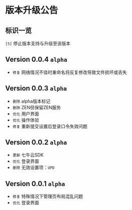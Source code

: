 # 版本升级公告

## 标识一览
`[S]` 停止版本支持与升级至该版本

## Version 0.0.4 `alpha`
- `修复` 网络情况不佳时重命名将反复修改导致文件损坏或丢失

## Version 0.0.3 `alpha`
- `删除` alpha版本标记
- `删除` ZEN但保留ZEN服务
- `优化` 用户界面
- `优化` 操作体验
- `修复` 重新提交设置后登录口令失效问题

## Version 0.0.2 `alpha`
- `更新` 七牛云SDK
- `优化` 登录界面
- `删除` 无效设置项：`UPD`

## Version 0.0.1 `alpha`
- `修复` 特殊情况下管理页布局混乱问题
- `优化` 登录界面
